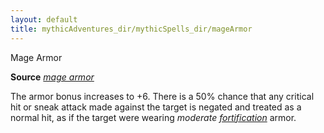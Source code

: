 ```yaml
---
layout: default
title: mythicAdventures_dir/mythicSpells_dir/mageArmor
---
```

Mage Armor

**Source** [_mage armor_](../spells_dir/mageArmor#_mage-armor)

The armor bonus increases to +6. There is a 50% chance that any critical hit or sneak attack made against the target is negated and treated as a normal hit, as if the target were wearing _moderate [fortification](../magicItems_dir/armor#_armor-fortification)_ armor.


